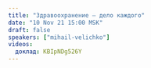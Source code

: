 ```yaml
---
title: "Здравоохранение — дело каждого"
date: "10 Nov 21 15:00 MSK"
draft: false
speakers: ["mihail-velichko"]
videos:
  доклад: KBIpNDg526Y
---
```

